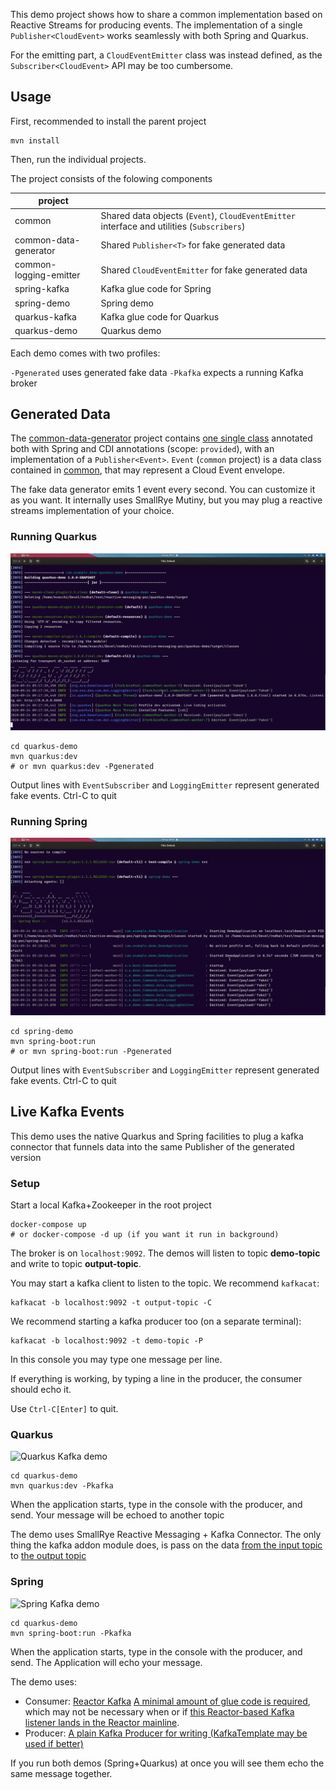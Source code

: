 This demo project shows how to share a common implementation based on Reactive 
Streams for producing events. The implementation of a single `Publisher<CloudEvent>`
works seamlessly with both Spring and Quarkus.

For the emitting part, a `CloudEventEmitter` class was instead defined,
as the `Subscriber<CloudEvent>` API may be too cumbersome.

## Usage 

First, recommended to install the parent project

    mvn install
    
Then, run the individual projects.

The project consists of the folowing components

|      project           |                       |
|------------------------|-----------------------|
| common                 | Shared data objects (`Event`), `CloudEventEmitter` interface and utilities (`Subscribers`)
| common-data-generator  | Shared `Publisher<T>` for fake generated data
| common-logging-emitter | Shared `CloudEventEmitter` for fake generated data
| spring-kafka           | Kafka glue code for Spring 
| spring-demo            | Spring demo
| quarkus-kafka          | Kafka glue code for Quarkus
| quarkus-demo           | Quarkus demo


Each demo comes with two profiles:

`-Pgenerated` uses generated fake data
`-Pkafka` expects a running Kafka broker


## Generated Data

The [common-data-generator](common-data-generator) project
contains [one single class](common-data-generator/src/main/java/com/example/demo/common/data/Generator.java) 
annotated both with Spring and CDI annotations (scope: `provided`), with an 
implementation of a `Publisher<Event>`. 
`Event` (`common` project) is a data class contained in [common](common), that may represent
a Cloud Event envelope.

The fake data generator emits 1 event every second. You can customize it as you want.
It internally uses SmallRye Mutiny, but you may plug a reactive streams implementation of your choice.

### Running Quarkus

![Quarkus generated demo](imgs/quarkus-generated.gif)


    cd quarkus-demo
    mvn quarkus:dev
    # or mvn quarkus:dev -Pgenerated 
             
Output lines with `EventSubscriber` and `LoggingEmitter` represent generated fake events. 
Ctrl-C to quit

### Running Spring

![Spring generated demo](imgs/spring-generated.gif)

    cd spring-demo
    mvn spring-boot:run
    # or mvn spring-boot:run -Pgenerated 
    
Output lines with `EventSubscriber` and `LoggingEmitter` represent generated fake events. 
Ctrl-C to quit


## Live Kafka Events

This demo uses the native Quarkus and Spring facilities to plug a kafka 
connector that funnels data into the same Publisher of the generated version

### Setup

Start a local Kafka+Zookeeper in the root project

    docker-compose up 
    # or docker-compose -d up (if you want it run in background)
    
The broker is on `localhost:9092`. The demos will listen to topic **demo-topic**
and write to topic **output-topic**.

You may start a kafka client to listen to the topic. We recommend `kafkacat`:

    kafkacat -b localhost:9092 -t output-topic -C

We recommend starting a kafka producer too (on a separate terminal):
    
    kafkacat -b localhost:9092 -t demo-topic -P

In this console you may type one message per line. 

If everything is working, by typing a line in the producer, 
the consumer should echo it.

Use `Ctrl-C[Enter]` to quit.

### Quarkus

![Quarkus Kafka demo](imgs/quarkus-kafka.gif)

    cd quarkus-demo
    mvn quarkus:dev -Pkafka 
             
When the application starts, type in the console with the producer, and send.
Your message will be echoed to another topic
 
The demo uses SmallRye Reactive Messaging + Kafka Connector. 
The only thing the kafka addon module does, 
is pass on the data [from the input topic](quarkus-kafka/src/main/java/org/acme/EventConsumerFactory.java)
to [the output topic](quarkus-kafka/src/main/java/org/acme/QuarkusKafkaCloudEventEmitter.java)
 
 ### Spring

![Spring Kafka demo](imgs/spring-kafka.gif)
 
    cd quarkus-demo
    mvn spring-boot:run -Pkafka 
             
 When the application starts, type in the console with the producer, and send.
 The Application will echo your message.

The demo uses:
 
- Consumer: [Reactor Kafka](https://projectreactor.io/docs/kafka/release/reference/#_reactive_api_for_kafka) 
[A minimal amount of glue code is required](quarkus-kafka/src/main/java/org/acme/EventConsumerFactory.java), which
may not be necessary when or if
[this Reactor-based Kafka listener lands in the Reactor mainline](https://github.com/reactor/reactor-kafka/issues/100#issuecomment-502756802).
- Producer: [A plain Kafka Producer for writing (KafkaTemplate may be used if better)](spring-kafka/src/main/java/com/example/demo/SpringCloudEventKafkaEmitter.java)

 
 If you run both demos (Spring+Quarkus) at once you will see them echo the same 
 message together.
 
 
 